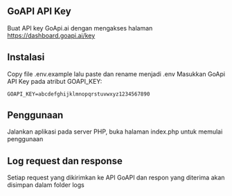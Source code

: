 ## GoAPI API Key

Buat API key GoApi.ai dengan mengakses halaman https://dashboard.goapi.ai/key

## Instalasi

Copy file .env.example lalu paste dan rename menjadi .env
Masukkan GoApi API Key pada atribut GOAPI_KEY:
```
GOAPI_KEY=abcdefghijklmnopqrstuvwxyz1234567890
```

## Penggunaan

Jalankan aplikasi pada server PHP, buka halaman index.php untuk memulai penggunaan


## Log request dan response

Setiap request yang dikirimkan ke API GoAPI dan respon yang diterima akan disimpan dalam folder logs
